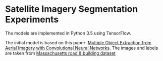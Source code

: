 # Satellite Imagery Segmentation Experiments

The models are implemented in Python 3.5 using TensorFlow.

The initial model is based on this paper: [Multiple Object Extraction from Aerial Imagery with Convolutional Neural Networks](http://www.ingentaconnect.com/content/ist/jist/2016/00000060/00000001/art00003). The images and labels are taken from [Massachusetts road & building dataset](https://www.cs.toronto.edu/~vmnih/data/)